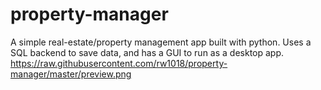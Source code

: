 # property-manager
A simple real-estate/property management app built with python. Uses a SQL backend to save data, and has a GUI to run as a desktop app. 
https://raw.githubusercontent.com/rw1018/property-manager/master/preview.png
